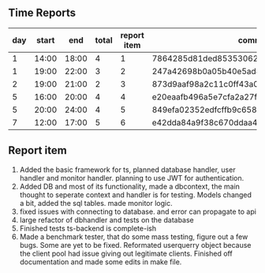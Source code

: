 ## Time Reports

| day  | start  | end  | total  | report item | commit |
|---|---|---|---|---|---|
| 1  | 14:00  |  18:00 | 4  | 1  | 7864285d81ded85353062a788db52182a649669d |
| 1  | 19:00  |  22:00 | 3  | 2 | 247a42698b0a05b40e5ad4eccc9029279cacf141 |
| 2  | 19:00 | 21:00  | 2 | 3  | 873d9aaf98a2c11c0ff43a00a701da15dcfb93ca |
| 5  | 16:00 | 20:00 | 4 | 4 | e20eaafb496a5e7cfa2a27f5bbf88f29e37c21ff|
| 5  | 20:00 | 24:00 | 4 | 5 | 849efa02352edfcffb9c6584acf79b88f5cc343b|
| 7  | 12:00 | 17:00 | 5 | 6 | e42dda84a9f38c670ddaa41b127b9a5ab82fe3c8|



## Report item

1. Added the basic framework for ts, planned database handler, user handler and monitor handler. planning to use JWT for authentication.
1. Added DB and most of its functionality, made a dbcontext, the main thought to seperate context and handler is for testing. Models changed a bit, added the sql tables. made monitor logic.
1. fixed issues with connecting to database. and error can propagate to api
1. large refactor of dbhandler and tests on the database
1. Finished tests ts-backend is complete-ish
1. Made a benchmark tester, that do some mass testing, figure out a few bugs. Some are yet to be fixed. Reformated userquerry object because the client pool had issue giving out legitimate clients. Finished off documentation and made some edits in make file.

